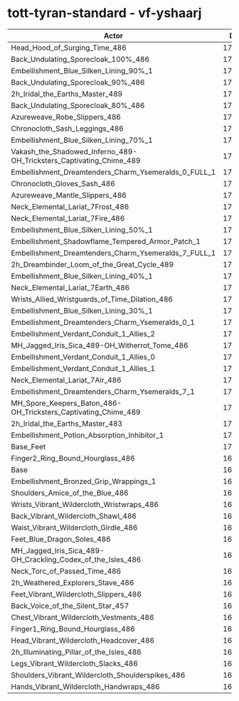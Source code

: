 # tott-tyran-standard - vf-yshaarj
| Actor | DPS | Increase |
|---|:---:|:---:|
|Head_Hood_of_Surging_Time_486|173898|2.36%|
|Back_Undulating_Sporecloak_100%_486|172742|1.68%|
|Embellishment_Blue_Silken_Lining_90%_1|172549|1.56%|
|Back_Undulating_Sporecloak_90%_486|172539|1.56%|
|2h_Iridal_the_Earths_Master_489|172394|1.47%|
|Back_Undulating_Sporecloak_80%_486|172256|1.39%|
|Azureweave_Robe_Slippers_486|172097|1.30%|
|Chronocloth_Sash_Leggings_486|172017|1.25%|
|Embellishment_Blue_Silken_Lining_70%_1|171974|1.22%|
|Vakash_the_Shadowed_Inferno_489-OH_Tricksters_Captivating_Chime_489|171963|1.22%|
|Embellishment_Dreamtenders_Charm_Ysemeralds_0_FULL_1|171745|1.09%|
|Chronocloth_Gloves_Sash_486|171652|1.03%|
|Azureweave_Mantle_Slippers_486|171573|0.99%|
|Neck_Elemental_Lariat_7Frost_486|171448|0.91%|
|Neck_Elemental_Lariat_7Fire_486|171404|0.89%|
|Embellishment_Blue_Silken_Lining_50%_1|171350|0.86%|
|Embellishment_Shadowflame_Tempered_Armor_Patch_1|171240|0.79%|
|Embellishment_Dreamtenders_Charm_Ysemeralds_7_FULL_1|171187|0.76%|
|2h_Dreambinder_Loom_of_the_Great_Cycle_489|171155|0.74%|
|Embellishment_Blue_Silken_Lining_40%_1|171110|0.71%|
|Neck_Elemental_Lariat_7Earth_486|170966|0.63%|
|Wrists_Allied_Wristguards_of_Time_Dilation_486|170933|0.61%|
|Embellishment_Blue_Silken_Lining_30%_1|170880|0.58%|
|Embellishment_Dreamtenders_Charm_Ysemeralds_0_1|170821|0.54%|
|Embellishment_Verdant_Conduit_1_Allies_2|170800|0.53%|
|MH_Jagged_Iris_Sica_489-OH_Witherrot_Tome_486|170778|0.52%|
|Embellishment_Verdant_Conduit_1_Allies_0|170726|0.49%|
|Embellishment_Verdant_Conduit_1_Allies_1|170710|0.48%|
|Neck_Elemental_Lariat_7Air_486|170665|0.45%|
|Embellishment_Dreamtenders_Charm_Ysemeralds_7_1|170395|0.29%|
|MH_Spore_Keepers_Baton_486-OH_Tricksters_Captivating_Chime_489|170379|0.28%|
|2h_Iridal_the_Earths_Master_483|170307|0.24%|
|Embellishment_Potion_Absorption_Inhibitor_1|170135|0.14%|
|Base_Feet|170040|0.08%|
|Finger2_Ring_Bound_Hourglass_486|169997|0.06%|
|Base|169896|0.00%|
|Embellishment_Bronzed_Grip_Wrappings_1|169895|0.00%|
|Shoulders_Amice_of_the_Blue_486|169866|-0.02%|
|Wrists_Vibrant_Wildercloth_Wristwraps_486|169820|-0.04%|
|Back_Vibrant_Wildercloth_Shawl_486|169743|-0.09%|
|Waist_Vibrant_Wildercloth_Girdle_486|169652|-0.14%|
|Feet_Blue_Dragon_Soles_486|169645|-0.15%|
|MH_Jagged_Iris_Sica_489-OH_Crackling_Codex_of_the_Isles_486|169559|-0.20%|
|Neck_Torc_of_Passed_Time_486|169549|-0.20%|
|2h_Weathered_Explorers_Stave_486|169408|-0.29%|
|Feet_Vibrant_Wildercloth_Slippers_486|169362|-0.31%|
|Back_Voice_of_the_Silent_Star_457|169290|-0.36%|
|Chest_Vibrant_Wildercloth_Vestments_486|169227|-0.39%|
|Finger1_Ring_Bound_Hourglass_486|169182|-0.42%|
|Head_Vibrant_Wildercloth_Headcover_486|169127|-0.45%|
|2h_Illuminating_Pillar_of_the_Isles_486|168963|-0.55%|
|Legs_Vibrant_Wildercloth_Slacks_486|168828|-0.63%|
|Shoulders_Vibrant_Wildercloth_Shoulderspikes_486|168798|-0.65%|
|Hands_Vibrant_Wildercloth_Handwraps_486|168558|-0.79%|
